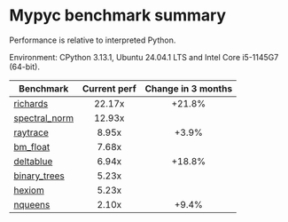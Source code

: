 # Mypyc benchmark summary

Performance is relative to interpreted Python.

Environment: CPython 3.13.1, Ubuntu 24.04.1 LTS and Intel Core i5-1145G7 (64-bit).

| Benchmark | Current perf | Change in 3 months |
| --- | :---: | :---: |
| [richards](benchmarks/richards.md) | 22.17x | +21.8% |
| [spectral_norm](benchmarks/spectral_norm.md) | 12.93x |  |
| [raytrace](benchmarks/raytrace.md) | 8.95x | +3.9% |
| [bm_float](benchmarks/bm_float.md) | 7.68x |  |
| [deltablue](benchmarks/deltablue.md) | 6.94x | +18.8% |
| [binary_trees](benchmarks/binary_trees.md) | 5.23x |  |
| [hexiom](benchmarks/hexiom.md) | 5.23x |  |
| [nqueens](benchmarks/nqueens.md) | 2.10x | +9.4% |
